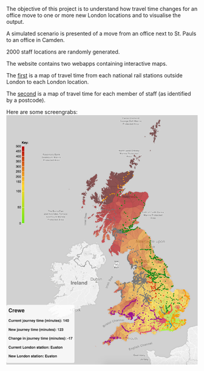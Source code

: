 The objective of this project is to understand how travel time changes for an office move to one or more new London locations and to visualise the output.

A simulated scenario is presented of a move from an office next to St. Pauls to an office in Camden.

2000 staff locations are randomly generated.

The website contains two webapps containing interactive maps.

The [first](http://robinl.github.io/office_move_journeytime/website/) is a map of travel time from each national rail stations outside London to each London location. 

The [second](http://robinl.github.io/office_move_journeytime/website/staff.html) is a map of travel time for each member of staff (as identified by a postcode).

Here are some screengrabs:
![Alt text](/pics/journeytime.png?raw=true "Journeytime")


